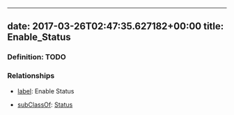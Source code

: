 
---
date: 2017-03-26T02:47:35.627182+00:00
title: Enable_Status
---
### Definition: TODO

### Relationships

* [label](http://www.w3.org/2000/01/rdf-schema#label): Enable Status

* [subClassOf](http://www.w3.org/2000/01/rdf-schema#subClassOf): [Status](https://brickschema.org/schema/1.0/Brick#Status)
